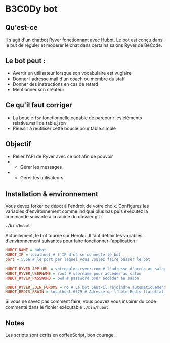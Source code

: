 # B3C0Dy bot

## Qu'est-ce
Il s'agit d'un chatbot Ryver fonctionnant avec Hubot. 
Le bot est conçu dans le but de réguler et modérer le chat dans certains salons Ryver de BeCode. 


## Le bot peut : 
- Avertir un utilisateur lorsque son vocabulaire est vuglaire
- Donner l'adresse mail d'un coach ou membre du staff
- Donner des instructions en cas de retard
- Mentionner son créateur


## Ce qu'il faut corriger
- La boucle `for` fonctionnelle capable de parcourir les éléments relative.mail de table.json
- Réussir à réutiliser cette boucle pour table.simple


## Objectif
- Relier l'API de Ryver avec ce bot afin de pouvoir
- - Gérer les messages
- - Gérer les utilisateurs

## Installation & environnement

Vous devez forker ce dépot à l'endroit de votre choix.
Configurez les variables d'environnement comme indiqué plus bas puis exécutez la commande suivante à la racine du dossier git :

```
./bin/hubot
``` 

Actuellement, le bot tourne sur Heroku. Il faut définir les variables d'environnement suivantes pour faire fonctionner l'application : 

```ini
HUBOT_NAME = hubot
HUBOT_IP = localhost # l'IP d'où se connecte le bot
port = 5556 # le port par lequel vous voulez faire passer le bot

HUBOT_RYVER_APP_URL = votresalon.ryver.com # l'adresse d'accès au salon Ryver
HUBOT_RYVER_USERNAME = root # username pour accéder au salon
HUBOT_RYVER_PASSWORD = pwd # password pour accéder au salon

HUBOT_RYVER_JOIN_FORUMS = no # Le bot peut-il rejoindre automatiquement tous les salons trouvés ? HUBOT_LOG_LEVEL = debug # niveau de verbosité des log
HUBOT_REDIS_BRAIN = localhost:6379 # Adresse de l'hôte Redis (facultatif je crois)
```

Si vous ne savez pas comment faire, vous pouvez vous inspirer du code commenté dans le fichier exécutable `./bin/hubot`. 


## Notes
Les scripts sont écrits en coffeeScript, bon courage. 